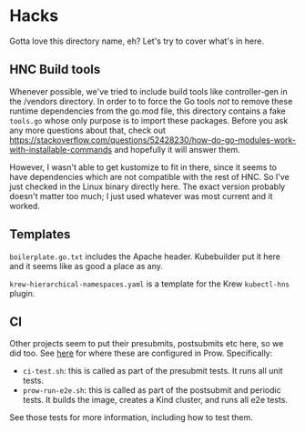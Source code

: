 # Hacks

Gotta love this directory name, eh? Let's try to cover what's in here.

## HNC Build tools

Whenever possible, we've tried to include build tools like controller-gen in the
/vendors directory. In order to to force the Go tools _not_ to remove these
runtime dependencies from the go.mod file, this directory contains a fake
`tools.go` whose only purpose is to import these packages. Before you ask any
more questions about that, check out
https://stackoverflow.com/questions/52428230/how-do-go-modules-work-with-installable-commands
and hopefully it will answer them.

However, I wasn't able to get kustomize to fit in there, since it seems to have
dependencies which are not compatible with the rest of HNC. So I've just checked
in the Linux binary directly here. The exact version probably doesn't matter too
much; I just used whatever was most current and it worked.

## Templates

`boilerplate.go.txt` includes the Apache header. Kubebuilder put it here and it
seems like as good a place as any.

`krew-hierarchical-namespaces.yaml` is a template for the Krew `kubectl-hns`
plugin.

## CI

Other projects seem to put their presubmits, postsubmits etc here, so we did
too. See [here](../README.md#test-infrastructure) for where these are configured
in Prow. Specifically:

* `ci-test.sh`: this is called as part of the presubmit tests. It runs all unit
  tests.
* `prow-run-e2e.sh`: this is called as part of the postsubmit and periodic
  tests. It builds the image, creates a Kind cluster, and runs all e2e tests.

See those tests for more information, including how to test them.
